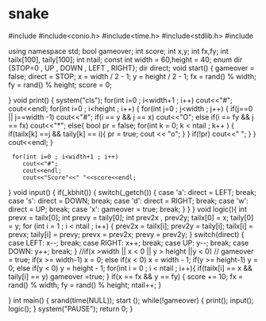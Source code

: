 # snake
#include <iostream>
#include<conio.h>
#include<time.h>
#include<stdlib.h>
#include<cstdlib>

using namespace std;
  bool gameover;
    int score;
    int x,y;
    int fx,fy;
    int tailx[100], taily[100];
    int ntail;
    const int width = 60,height = 40;
    enum dir {STOP=0 , UP , DOWN , LEFT , RIGHT};
    dir direct;
void start()
{
    gameover = false;
    direct = STOP;
    x = width / 2 - 1;
    y = height / 2 - 1;
    fx = rand() % width;
    fy = rand() % height;
    score = 0;

}
void print()
{
    system("cls");
    for(int i=0 ; i<width+1 ; i++)
        cout<<"#";
        cout<<endl;
    for(int i=0 ; i<height ; i++)
    {
        for(int j=0 ; j<width ; j++)
        {
            if(j==0 || j==width -1)
                cout<<"#";
            if(i == y && j == x)
                cout<<"O";
            else if(i == fy && j == fx)
                cout<<"*";
            else{
                    bool pr = false;
                    for(int k = 0; k < ntail ; k++ ) {
                        if(tailx[k] ==j && taily[k] == i){
                            pr = true;
                            cout << "o";
                        }
                    }
                 if(!pr)
                 cout<<" ";
            }
        }
        cout<<endl;
    }

     for(int i=0 ; i<width+1 ; i++)
        cout<<"#";
        cout<<endl;
        cout<<"Score"<<" "<<score<<endl;
}
void input()
{
    if(_kbhit()) {
        switch(_getch())
        {
    case 'a':
        direct = LEFT;
        break;
    case 's':
        direct = DOWN;
        break;
    case 'd':
        direct = RIGHT;
        break;
    case 'w':
        direct = UP;
        break;
    case 'x':
        gameover = true;
        break;
        }
    }
}
void logic(){
    int prevx = tailx[0];
    int prevy = taily[0];
    int prev2x , prev2y;
    tailx[0] = x;
    taily[0] = y;
    for (int i = 1 ; i < ntail ; i++) {
        prev2x = tailx[i];
        prev2y = taily[i];
        tailx[i] = prevx;
        taily[i] = prevy;
        prevx = prev2x;
        prevy = prev2y;
    }
    switch(direct)
    {
    case LEFT:
        x--;
        break;
    case RIGHT:
        x++;
        break;
    case UP:
        y--;
        break;
    case DOWN:
        y++;
        break;
    }
    //if(x >width || x < 0 || y > height ||y < 0)
     //   gameover = true;
     if(x >= width-1)
        x = 0;
     else if(x < 0)
        x = width - 1;
     if(y >= height-1)
        y = 0;
     else if(y < 0)
        y = height - 1;
        for(int  i = 0 ; i < ntail ; i++){
            if(tailx[i] == x && taily[i] == y)
                gameover =true;
        }
    if(x == fx && y == fy)
    {
        score += 10;
        fx = rand() % width;
        fy = rand() % height;
        ntail++;
    }

}
int main()
{
    srand(time(NULL));
    start ();
    while(!gameover)
    {
        print();
         input();
         logic();
    }
    system("PAUSE");
    return 0;
}
